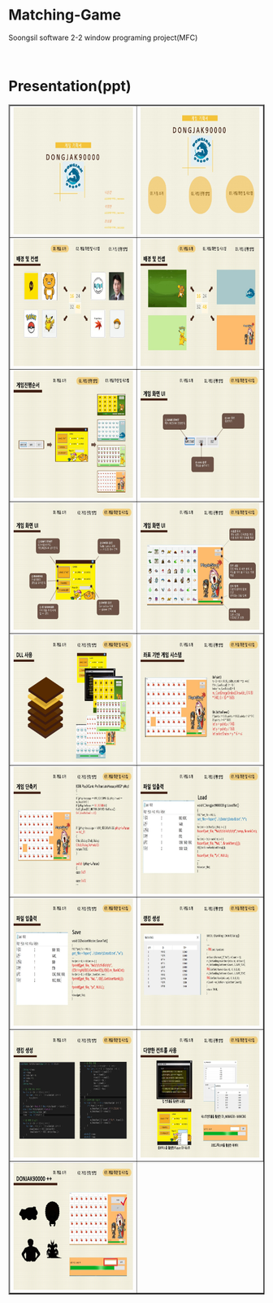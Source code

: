 # Matching-Game

Soongsil software 2-2 window programing project(MFC)

&nbsp;

# Presentation(ppt)

<table border="2.5px" style="width=100%">
    <tbody>
        <tr style="width:100%;">
            <td style="width:50%;">
                <img src="./img/1.JPG" width="600" height="250"/>
            </td>
            <td style="width:50%;">
                <img src="./img/2.JPG" width="600" height="250"/>
            </td>
        </tr>
        <tr style="width:100%;">
            <td style="width:50%;">
                <img src="./img/3.JPG" width="600" height="250"/>
            </td>
            <td style="width:50%;">
                <img src="./img/4.JPG" width="600" height="250"/>
            </td>
        </tr>
        <tr style="width:100%;">
            <td style="width:50%;">
                <img src="./img/5.JPG" width="600" height="250"/>
            </td>
            <td style="width:50%;">
                <img src="./img/6.JPG" width="600" height="250"/>
            </td>
        </tr>
        <tr style="width:100%;">
            <td style="width:50%;">
                <img src="./img/7.JPG" width="600" height="250"/>
            </td>
            <td style="width:50%;">
                <img src="./img/8.JPG" width="600" height="250"/>
            </td>
        </tr>
        <tr style="width:100%;">
            <td style="width:50%;">
                <img src="./img/9.JPG" width="600" height="250"/>
            </td>
            <td style="width:50%;">
                <img src="./img/10.JPG" width="600" height="250"/>
            </td>
        </tr>
        <tr style="width:100%;">
            <td style="width:50%;">
                <img src="./img/11.JPG" width="600" height="250"/>
            </td>
            <td style="width:50%;">
                <img src="./img/12.JPG" width="600" height="250"/>
            </td>
        </tr>
        <tr style="width:100%;">
            <td style="width:50%;">
                <img src="./img/13.JPG" width="600" height="250"/>
            </td>
            <td style="width:50%;">
                <img src="./img/14.JPG" width="600" height="250"/>
            </td>
        </tr>
        <tr style="width:100%;">
            <td style="width:50%;">
                <img src="./img/15.JPG" width="600" height="250"/>
            </td>
            <td style="width:50%;">
                <img src="./img/16.JPG" width="600" height="250"/>
            </td>
        </tr>
        <tr style="width:100%;">
            <td style="width:50%;">
                <img src="./img/17.JPG" width="600" height="250"/>
            </td>
        </tr>
    </tbody>
</table>
</p>
